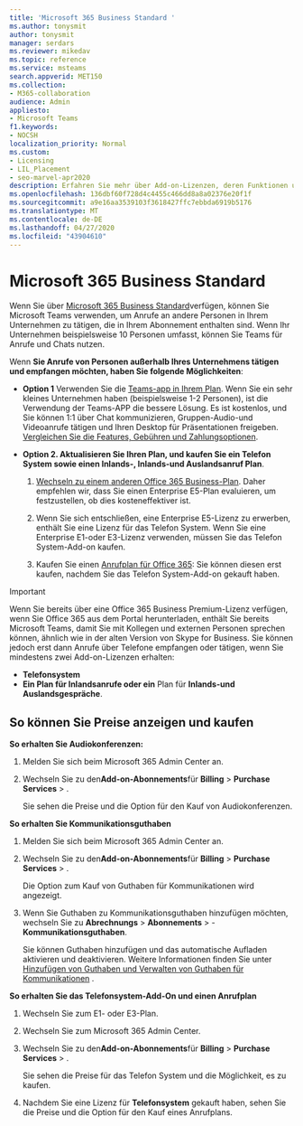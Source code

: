 ```yaml
---
title: 'Microsoft 365 Business Standard '
ms.author: tonysmit
author: tonysmit
manager: serdars
ms.reviewer: mikedav
ms.topic: reference
ms.service: msteams
search.appverid: MET150
ms.collection:
- M365-collaboration
audience: Admin
appliesto:
- Microsoft Teams
f1.keywords:
- NOCSH
localization_priority: Normal
ms.custom:
- Licensing
- LIL_Placement
- seo-marvel-apr2020
description: Erfahren Sie mehr über Add-on-Lizenzen, deren Funktionen und wie Sie diese Lizenzen für Microsoft 365 Business Standard-Pläne erwerben.
ms.openlocfilehash: 136dbf60f728d4c4455c466dd8a8a02376e20f1f
ms.sourcegitcommit: a9e16aa3539103f3618427ffc7ebbda6919b5176
ms.translationtype: MT
ms.contentlocale: de-DE
ms.lasthandoff: 04/27/2020
ms.locfileid: "43904610"
---
```

# <a name="microsoft-365-business-standard"></a>Microsoft 365 Business Standard

Wenn Sie über [Microsoft 365 Business Standard](https://products.office.com/en/business/office-365-business-premium)verfügen, können Sie Microsoft Teams verwenden, um Anrufe an andere Personen in Ihrem Unternehmen zu tätigen, die in Ihrem Abonnement enthalten sind. Wenn Ihr Unternehmen beispielsweise 10 Personen umfasst, können Sie Teams für Anrufe und Chats nutzen.


Wenn **Sie Anrufe von Personen außerhalb Ihres Unternehmens tätigen und empfangen möchten, haben Sie folgende Möglichkeiten**:

- **Option 1** Verwenden Sie die [Teams-app in Ihrem Plan](https://products.office.com/microsoft-teams/free). Wenn Sie ein sehr kleines Unternehmen haben (beispielsweise 1-2 Personen), ist die Verwendung der Teams-APP die bessere Lösung. Es ist kostenlos, und Sie können 1:1 über Chat kommunizieren, Gruppen-Audio-und Videoanrufe tätigen und Ihren Desktop für Präsentationen freigeben. [Vergleichen Sie die Features, Gebühren und Zahlungsoptionen](https://products.office.com/microsoft-teams/free).

- **Option 2. Aktualisieren Sie Ihren Plan, und kaufen Sie ein Telefon System sowie einen Inlands-, Inlands-und Auslandsanruf Plan**.

    1. [Wechseln zu einem anderen Office 365 Business-Plan](https://support.office.com/article/73318661-8f33-478b-bcc7-fb8d69dbb22a). Daher empfehlen wir, dass Sie einen Enterprise E5-Plan evaluieren, um festzustellen, ob dies kosteneffektiver ist.

    2. Wenn Sie sich entschließen, eine Enterprise E5-Lizenz zu erwerben, enthält Sie eine Lizenz für das Telefon System. Wenn Sie eine Enterprise E1-oder E3-Lizenz verwenden, müssen Sie das Telefon System-Add-on kaufen.
    
    3. Kaufen Sie einen [Anrufplan für Office 365](../calling-plans-for-office-365.md): Sie können diesen erst kaufen, nachdem Sie das Telefon System-Add-on gekauft haben.


 > [!IMPORTANT]
 > Wenn Sie bereits über eine Office 365 Business Premium-Lizenz verfügen, wenn Sie Office 365 aus dem Portal herunterladen, enthält Sie bereits Microsoft Teams, damit Sie mit Kollegen und externen Personen sprechen können, ähnlich wie in der alten Version von Skype for Business. Sie können jedoch erst dann Anrufe über Telefone empfangen oder tätigen, wenn Sie mindestens zwei Add-on-Lizenzen erhalten:
 >- **Telefonsystem**
 >- **Ein Plan für Inlandsanrufe oder ein** Plan für **Inlands-und Auslandsgespräche**.

## <a name="how-to-see-prices-and-buy"></a>So können Sie Preise anzeigen und kaufen
<a name="bkmk_buypremium"> </a>

 **So erhalten Sie Audiokonferenzen:**

1. Melden Sie sich beim Microsoft 365 Admin Center an.

2. Wechseln Sie zu den**Add-on-Abonnements**für **Billing** > **Purchase Services** > .

   Sie sehen die Preise und die Option für den Kauf von Audiokonferenzen.

**So erhalten Sie Kommunikationsguthaben**

1. Melden Sie sich beim Microsoft 365 Admin Center an.

2. Wechseln Sie zu den**Add-on-Abonnements**für **Billing** > **Purchase Services** > .

   Die Option zum Kauf von Guthaben für Kommunikationen wird angezeigt.

3. Wenn Sie Guthaben zu Kommunikationsguthaben hinzufügen möchten, wechseln Sie zu **Abrechnungs** > **Abonnements** > -**Kommunikationsguthaben**.

    Sie können Guthaben hinzufügen und das automatische Aufladen aktivieren und deaktivieren. Weitere Informationen finden Sie unter [Hinzufügen von Guthaben und Verwalten von Guthaben für Kommunikationen](../add-funds-and-manage-communications-credits.md) . 


**So erhalten Sie das Telefonsystem-Add-On und einen Anrufplan**

1. Wechseln Sie zum E1- oder E3-Plan.

2. Wechseln Sie zum Microsoft 365 Admin Center.

3. Wechseln Sie zu den**Add-on-Abonnements**für **Billing** > **Purchase Services** > .

    Sie sehen die Preise für das Telefon System und die Möglichkeit, es zu kaufen.

4. Nachdem Sie eine Lizenz für **Telefonsystem** gekauft haben, sehen Sie die Preise und die Option für den Kauf eines Anrufplans.
